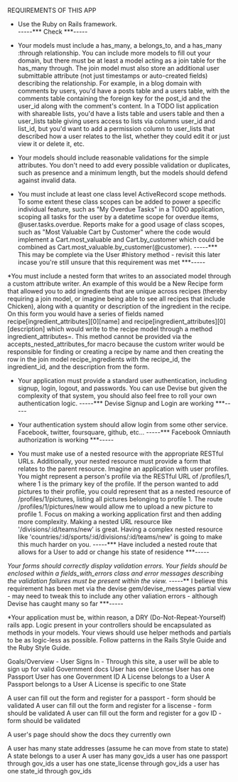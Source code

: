 REQUIREMENTS OF THIS APP

* Use the Ruby on Rails framework.  
-----*** Check ***-----




* Your models must include a has_many, a belongs_to, and a has_many :through relationship. You can include more models to fill out your domain, but there must be at least a model acting as a join table for the has_many through.
The join model must also store an additional user submittable attribute (not just timestamps or auto-created fields) describing the relationship. For example, in a blog domain with comments by users, you'd have a posts table and a users table, with the comments table containing the foreign key for the post_id and the user_id along with the comment's content. In a TODO list application with shareable lists, you'd have a lists table and users table and then a user_lists table giving users access to lists via columns user_id and list_id, but you'd want to add a permission column to user_lists that described how a user relates to the list, whether they could edit it or just view it or delete it, etc.





* Your models should include reasonable validations for the simple attributes. You don't need to add every possible validation or duplicates, such as presence and a minimum length, but the models should defend against invalid data.





* You must include at least one class level ActiveRecord scope methods. To some extent these class scopes can be added to power a specific individual feature, such as "My Overdue Tasks" in a TODO application, scoping all tasks for the user by a datetime scope for overdue items, @user.tasks.overdue. Reports make for a good usage of class scopes, such as "Most Valuable Cart by Customer" where the code would implement a Cart.most_valuable and Cart.by_customer which could be combined as Cart.most_valuable.by_customer(@customer).
-----*** This may be complete via the User #history method - revisit this later incase you're still unsure that this requirement was met ***-----



*You must include a nested form that writes to an associated model through a custom attribute writer. An example of this would be a New Recipe form that allowed you to add ingredients that are unique across recipes (thereby requiring a join model, or imagine being able to see all recipes that include Chicken), along with a quantity or description of the ingredient in the recipe. On this form you would have a series of fields named recipe[ingredient_attributes][0][name] and recipe[ingredient_attributes][0][description] which would write to the recipe model through a method ingredient_attributes=. This method cannot be provided via the accepts_nested_attributes_for macro because the custom writer would be responsible for finding or creating a recipe by name and then creating the row in the join model recipe_ingredients with the recipe_id, the ingredient_id, and the description from the form.



* Your application must provide a standard user authentication, including signup, login, logout, and passwords. You can use Devise but given the complexity of that system, you should also feel free to roll your own authentication logic.
-----*** Devise Signup and Login are working ***-----

* Your authentication system should allow login from some other service. Facebook, twitter, foursquare, github, etc...
-----*** Facebook Omniauth authorization is working ***-----




* You must make use of a nested resource with the appropriate RESTful URLs. Additionally, your nested resource must provide a form that relates to the parent resource. Imagine an application with user profiles. You might represent a person's profile via the RESTful URL of /profiles/1, where 1 is the primary key of the profile. If the person wanted to add pictures to their profile, you could represent that as a nested resource of /profiles/1/pictures, listing all pictures belonging to profile 1. The route /profiles/1/pictures/new would allow me to upload a new picture to profile 1. Focus on making a working application first and then adding more complexity. Making a nested URL resource like '/divisions/:id/teams/new' is great. Having a complex nested resource like 'countries/:id/sports/:id/divisions/:id/teams/new' is going to make this much harder on you.
-----*** Have included a nested route that allows for a User to add or change his state of residence ***-----






*Your forms should correctly display validation errors. Your fields should be enclosed within a fields_with_errors class and error messages describing the validation failures must be present within the view.
-----*** I believe this requirement has been met via the devise gem/devise_messages partial view  - may need to tweak this to include any other valiation errors - although Devise has caught many so far ***-----




*Your application must be, within reason, a DRY (Do-Not-Repeat-Yourself) rails app. Logic present in your controllers should be encapsulated as methods in your models. Your views should use helper methods and partials to be as logic-less as possible. Follow patterns in the Rails Style Guide and the Ruby Style Guide.




Goals/Overview -
User Signs In - Through this site, a user will be able to sign up for valid Government docs
User has one License
User has one Passport
User has one Government ID
A License belongs to a User 
A Passport belongs to a User
A License is specific to one State

A user can fill out the form and register for a passport - form should be validated
A user can fill out the form and register for a liscense - form should be validated
A user can fill out the form and register for a gov ID - form should be validated

A user's page should show the docs they currently own


A user has many state addresses (assume he can move from state to state)
A state belongs to a user
A user has many gov_ids
a user has one passport through gov_ids
a user has one state_license through gov_ids
a user has one state_id through gov_ids




















